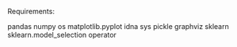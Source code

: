 Requirements:

pandas
numpy
os
matplotlib.pyplot
idna
sys
pickle
graphviz
sklearn
sklearn.model_selection
operator
